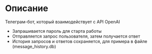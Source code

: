 # Описание
Телеграм-бот, который взаимодействует с API OpenAI
 - Запрашивается пароль для старта работы
 - Отправляется запрос пользователя, затем получается ответ
 - История запросов и ответов сохраняется, для примера в файле (message_history.db)